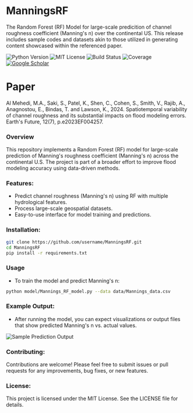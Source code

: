 # ManningsRF
The Random Forest (RF) Model for large-scale predicition of channel roughness coefficient (Manning's n) over the continental US. This release includes sample codes and datasets akin to those utilized in generating content showcased within the referenced paper. 

![Python Version](https://img.shields.io/badge/python-3.7%20|%203.8%20|%203.9-blue)
![MIT License](https://img.shields.io/badge/license-MIT-green)
![Build Status](https://img.shields.io/github/actions/workflow/status/username/ManningsRF/ci.yml)
![Coverage](https://img.shields.io/codecov/c/github/username/ManningsRF)
[![Google Scholar](https://img.shields.io/badge/Google-Scholar-blue)](https://scholar.google.com/citations?user=4DR2F4kAAAAJ&hl=en&oi=ao)

# Paper
Al Mehedi, M.A., Saki, S., Patel, K., Shen, C., Cohen, S., Smith, V., Rajib, A., Anagnostou, E., Bindas, T. and Lawson, K., 2024. Spatiotemporal variability of channel roughness and its substantial impacts on flood modeling errors. Earth's Future, 12(7), p.e2023EF004257.

### Overview
This repository implements a Random Forest (RF) model for large-scale prediction of Manning's roughness coefficient (Manning's n) across the continental U.S. The project is part of a broader effort to improve flood modeling accuracy using data-driven methods.

### Features:
- Predict channel roughness (Manning's n) using RF with multiple hydrological features.
- Process large-scale geospatial datasets.
- Easy-to-use interface for model training and predictions.

### Installation:
```bash
git clone https://github.com/username/ManningsRF.git
cd ManningsRF
pip install -r requirements.txt
```

### Usage

- To train the model and predict Manning's n:

```bash
python model/Mannings_RF_model.py --data data/Mannings_data.csv
```

### Example Output:

- After running the model, you can expect visualizations or output files that show predicted Manning's n vs. actual values.
  
![Sample Prediction Output](path_to_output_image.png)

### Contributing:

Contributions are welcome! Please feel free to submit issues or pull requests for any improvements, bug fixes, or new features.

### License:

This project is licensed under the MIT License. See the LICENSE file for details.

